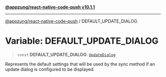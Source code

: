 [**@appzung/react-native-code-push v10.1.1**](../README.md)

---

[@appzung/react-native-code-push](../README.md) / DEFAULT_UPDATE_DIALOG

# Variable: DEFAULT_UPDATE_DIALOG

> `const` **DEFAULT_UPDATE_DIALOG**: [`UpdateDialog`](../interfaces/UpdateDialog.md)

Represents the default settings that will be used by the sync method if
an update dialog is configured to be displayed.
